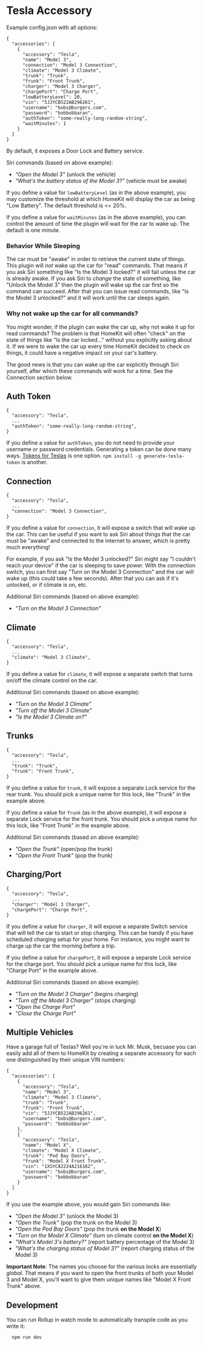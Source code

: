 # Tesla Accessory

Example config.json with all options:

    {
      "accessories": [
        {
          "accessory": "Tesla",
          "name": "Model 3",
          "connection": "Model 3 Connection",
          "climate": "Model 3 Climate",
          "trunk": "Trunk",
          "frunk": "Front Trunk",
          "charger": "Model 3 Charger",
          "chargePort": "Charge Port",
          "lowBatteryLevel": 20,
          "vin": "5JJYCB522AB296261",
          "username": "bobs@burgers.com",
          "password": "bobbobbaran",
          "authToken": "some-really-long-random-string",
          "waitMinutes": 1
        }
      ]
    }

By default, it exposes a Door Lock and Battery service.

Siri commands (based on above example):

- _"Open the Model 3"_ (unlock the vehicle)
- _"What's the battery status of the Model 3?"_ (vehicle must be awake)

If you define a value for `lowBatteryLevel` (as in the above example), you may customize the threshold at which HomeKit will display the car as being "Low Battery". The default threshold is <= 20%.

If you define a value for `waitMinutes` (as in the above example), you can control the amount of time the plugin will wait for the car to wake up. The default is one minute.

### Behavior While Sleeping

The car must be "awake" in order to retrieve the current state of things. This plugin will _not_ wake up the car for "read" commands. That means if you ask Siri something like "Is the Model 3 locked?" it will fail unless the car is already awake. If you ask Siri to _change_ the state of something, like "Unlock the Model 3" then the plugin will wake up the car first so the command can succeed. After that you can issue read commands, like "Is the Model 3 unlocked?" and it will work until the car sleeps again.

### Why not wake up the car for all commands?

You might wonder, if the plugin can wake the car up, why not wake it up for read commands? The problem is that HomeKit will often "check" on the state of things like "Is the car locked…" without you explicitly asking about it. If we were to wake the car up every time HomeKit decided to check on things, it could have a negative impact on your car's battery.

The good news is that you can wake up the car explicitly through Siri yourself, after which these commands will work for a time. See the Connection section below.

## Auth Token

    {
      "accessory": "Tesla",
      ...
      "authToken": "some-really-long-random-string",
    }

If you define a value for `authToken`, you do not need to provide your username or password credentials. Generating a token can be done many ways. [Tokens for Teslas](https://tokens-for-teslas.herokuapp.com) is one option. `npm install -g generate-tesla-token` is another.

## Connection

    {
      "accessory": "Tesla",
      ...
      "connection": "Model 3 Connection",
    }

If you define a value for `connection`, it will expose a switch that will wake up the car. This can be useful if you want to ask Siri about things that the car must be "awake" and connected to the internet to answer, which is pretty much everything!

For example, if you ask "Is the Model 3 unlocked?" Siri might say "I couldn't reach your device" if the car is sleeping to save power. With the connection switch, you can first say "Turn on the Model 3 Connection" and the car will wake up (this could take a few seconds). After that you can ask if it's unlocked, or if climate is on, etc.

Additional Siri commands (based on above example):

- _"Turn on the Model 3 Connection"_

## Climate

    {
      "accessory": "Tesla",
      ...
      "climate": "Model 3 Climate",
    }

If you define a value for `climate`, it will expose a separate switch that turns on/off the climate control on the car.

Additional Siri commands (based on above example):

- _"Turn on the Model 3 Climate"_
- _"Turn off the Model 3 Climate"_
- _"Is the Model 3 Climate on?"_

## Trunks

    {
      "accessory": "Tesla",
      ...
      "trunk": "Trunk",
      "frunk": "Front Trunk",
    }

If you define a value for `trunk`, it will expose a separate Lock service for the rear trunk. You should pick a unique name for this lock, like "Trunk" in the example above.

If you define a value for `frunk` (as in the above example), it will expose a separate Lock service for the front trunk. You should pick a unique name for this lock, like "Front Trunk" in the example above.

Additional Siri commands (based on above example):

- _"Open the Trunk"_ (open/pop the trunk)
- _"Open the Front Trunk"_ (pop the frunk)

## Charging/Port

    {
      "accessory": "Tesla",
      ...
      "charger": "Model 3 Charger",
      "chargePort": "Charge Port",
    }

If you define a value for `charger`, it will expose a separate Switch service that will tell the car to start or stop charging. This can be handy if you have scheduled charging setup for your home. For instance, you might want to charge up the car the morning before a trip.

If you define a value for `chargePort`, it will expose a separate Lock service for the charge port. You should pick a unique name for this lock, like "Charge Port" in the example above.

Additional Siri commands (based on above example):

- _"Turn on the Model 3 Charger"_ (begins charging)
- _"Turn off the Model 3 Charger"_ (stops charging)
- _"Open the Charge Port"_
- _"Close the Charge Port"_

## Multiple Vehicles

Have a garage full of Teslas? Well you're in luck Mr. Musk, becuase you can
easily add all of them to HomeKit by creating a separate accessory for each one
distinguished by their unique VIN numbers:

    {
      "accessories": [
        {
          "accessory": "Tesla",
          "name": "Model 3",
          "climate": "Model 3 Climate",
          "trunk": "Trunk",
          "frunk": "Front Trunk",
          "vin": "5JJYCB522AB296261",
          "username": "bobs@burgers.com",
          "password": "bobbobbaran"
        },
        {
          "accessory": "Tesla",
          "name": "Model X",
          "climate": "Model X Climate",
          "trunk": "Pod Bay Doors",
          "frunk": "Model X Front Trunk",
          "vin": "1XSYCA2224A216162",
          "username": "bobs@burgers.com",
          "password": "bobbobbaran"
        }
      ]
    }

If you use the example above, you would gain Siri commands like:

- _"Open the Model 3"_ (unlock the Model 3)
- _"Open the Trunk"_ (pop the trunk on the Model 3)
- _"Open the Pod Bay Doors"_ (pop the trunk **on the Model X**)
- _"Turn on the Model X Climate"_ (turn on climate control **on the Model X**)
- _"What's Model 3's battery?"_ (report battery percentage of the Model 3)
- _"What's the charging status of Model 3?"_ (report charging status of the Model 3)

**Important Note**: The names you choose for the various locks are essentially
_global_. That means if you want to open the front trunks of both your Model 3
and Model X, you'll want to give them unique names like "Model X Front Trunk"
above.

## Development

You can run Rollup in watch mode to automatically transpile code as you write it:

```sh
  npm run dev
```
